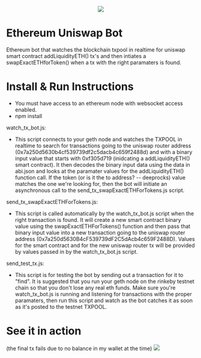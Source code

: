 <p align="center"><a href="https://subtlefu.ge" target="_blank"><img src="https://kyba.codebuilder.us/storage/2fsddf.png?_t=1614933311"></a></p>

# Ethereum Uniswap Bot
Ethereum bot that watches the blockchain txpool in realtime for uniswap smart contract addLiquidityETH() tx's and then intiates a swapExactETHforToken() when a tx with the right paramaters is found.

# Install & Run Instructions
- You must have access to an ethereum node with websocket access enabled.
- npm install

watch_tx_bot.js:
- This script connects to your geth node and watches the TXPOOL in realtime to search for transactions going to the uniswap router address (0x7a250d5630b4cf539739df2c5dacb4c659f2488d) and with a binary input value that starts with 0xf305d719 (inidcating a addLiquidityETH() smart contract). It then decodes the binary input data using the data in abi.json and looks at the paramater values for the addLiquidityETH() function call. If the token (or is it the to address? -- deeprocks) value matches the one we're looking for, then the bot will initiate an asynchronous call to the send_tx_swapExactETHForTokens.js script. 

send_tx_swapExactETHForTokens.js:
- This script is called automatically by the watch_tx_bot.js script when the right transaction is found. It will create a new smart contract binary value using the swapExactETHForTokens() function and then pass that binary input value into a new transaction going to the uniswap router address (0x7a250d5630B4cF539739dF2C5dAcb4c659F2488D). Values for the smart contract and for the new uniswap router tx will be provided by values passed in by the watch_tx_bot.js script.

send_test_tx.js:
- This script is for testing the bot by sending out a transaction for it to "find". It is suggested that you run your geth node on the rinkeby testnet chain so that you don't lose any real eth funds. Make sure you're watch_tx_bot.js is running and listening for transactions with the proper paramaters, then run this script and watch as the bot catches it as soon as it's posted to the testnet TXPOOL. 


# See it in action 
(the final tx fails due to no balance in my wallet at the time)
<a href="https://asciinema.org/a/oe9pzjqcgRPAfXfO9y3nMUzo3" target="_blank"><img src="https://asciinema.org/a/oe9pzjqcgRPAfXfO9y3nMUzo3.svg" /></a>
